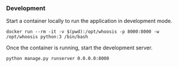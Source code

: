 ### Development

Start a container locally to run the application in development mode.

```
docker run --rm -it -v $(pwd):/opt/whoosis -p 8000:8000 -w /opt/whoosis python:3 /bin/bash
```

Once the container is running, start the development server.

```
python manage.py runserver 0.0.0.0:8000
```
